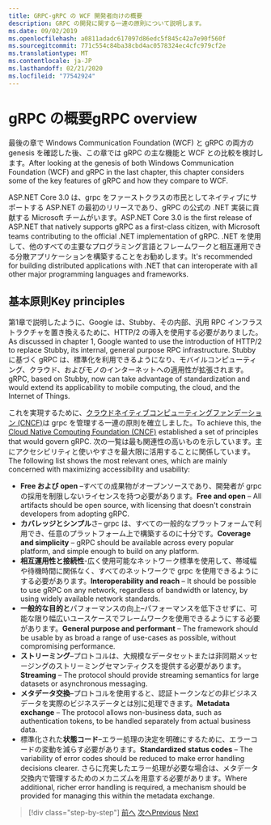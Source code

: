 ```yaml
---
title: GRPC-gRPC の WCF 開発者向けの概要
description: GRPC の開発に関する一連の原則について説明します。
ms.date: 09/02/2019
ms.openlocfilehash: a0811adadc617097d86edc5f845c42a7e90f560f
ms.sourcegitcommit: 771c554c84ba38cbd4ac0578324ec4cfc979cf2e
ms.translationtype: MT
ms.contentlocale: ja-JP
ms.lasthandoff: 02/21/2020
ms.locfileid: "77542924"
---
```

# <a name="grpc-overview"></a><span data-ttu-id="278c9-103">gRPC の概要</span><span class="sxs-lookup"><span data-stu-id="278c9-103">gRPC overview</span></span>

<span data-ttu-id="278c9-104">最後の章で Windows Communication Foundation (WCF) と gRPC の両方の genesis を確認した後、この章では gRPC の主な機能と WCF との比較を検討します。</span><span class="sxs-lookup"><span data-stu-id="278c9-104">After looking at the genesis of both Windows Communication Foundation (WCF) and gRPC in the last chapter, this chapter considers some of the key features of gRPC and how they compare to WCF.</span></span>

<span data-ttu-id="278c9-105">ASP.NET Core 3.0 は、grpc をファーストクラスの市民としてネイティブにサポートする ASP.NET の最初のリリースであり、gRPC の公式の .NET 実装に貢献する Microsoft チームがいます。</span><span class="sxs-lookup"><span data-stu-id="278c9-105">ASP.NET Core 3.0 is the first release of ASP.NET that natively supports gRPC as a first-class citizen, with Microsoft teams contributing to the official .NET implementation of gRPC.</span></span> <span data-ttu-id="278c9-106">.NET を使用して、他のすべての主要なプログラミング言語とフレームワークと相互運用できる分散アプリケーションを構築することをお勧めします。</span><span class="sxs-lookup"><span data-stu-id="278c9-106">It's recommended for building distributed applications with .NET that can interoperate with all other major programming languages and frameworks.</span></span>

## <a name="key-principles"></a><span data-ttu-id="278c9-107">基本原則</span><span class="sxs-lookup"><span data-stu-id="278c9-107">Key principles</span></span>

<span data-ttu-id="278c9-108">第1章で説明したように、Google は、Stubby、その内部、汎用 RPC インフラストラクチャを置き換えるために、HTTP/2 の導入を使用する必要がありました。</span><span class="sxs-lookup"><span data-stu-id="278c9-108">As discussed in chapter 1, Google wanted to use the introduction of HTTP/2 to replace Stubby, its internal, general purpose RPC infrastructure.</span></span> <span data-ttu-id="278c9-109">Stubby に基づく gRPC は、標準化を利用できるようになり、モバイルコンピューティング、クラウド、およびモノのインターネットへの適用性が拡張されます。</span><span class="sxs-lookup"><span data-stu-id="278c9-109">gRPC, based on Stubby, now can take advantage of standardization and would extend its applicability to mobile computing, the cloud, and the Internet of Things.</span></span>

<span data-ttu-id="278c9-110">これを実現するために、[クラウドネイティブコンピューティングファンデーション (CNCF)](https://www.cncf.io/)は grpc を管理する一連の原則を確立しました。</span><span class="sxs-lookup"><span data-stu-id="278c9-110">To achieve this, the [Cloud Native Computing Foundation (CNCF)](https://www.cncf.io/) established a set of principles that would govern gRPC.</span></span> <span data-ttu-id="278c9-111">次の一覧は最も関連性の高いものを示しています。主にアクセシビリティと使いやすさを最大限に活用することに関係しています。</span><span class="sxs-lookup"><span data-stu-id="278c9-111">The following list shows the most relevant ones, which are mainly concerned with maximizing accessibility and usability:</span></span>

- <span data-ttu-id="278c9-112">**Free および open** –すべての成果物がオープンソースであり、開発者が grpc の採用を制限しないライセンスを持つ必要があります。</span><span class="sxs-lookup"><span data-stu-id="278c9-112">**Free and open** – All artifacts should be open source, with licensing that doesn't constrain developers from adopting gRPC.</span></span>
- <span data-ttu-id="278c9-113">**カバレッジとシンプル**さ– grpc は、すべての一般的なプラットフォームで利用でき、任意のプラットフォーム上で構築するのに十分です。</span><span class="sxs-lookup"><span data-stu-id="278c9-113">**Coverage and simplicity** – gRPC should be available across every popular platform, and simple enough to build on any platform.</span></span>
- <span data-ttu-id="278c9-114">**相互運用性と接続性**-広く使用可能なネットワーク標準を使用して、帯域幅や待機時間に関係なく、すべてのネットワークで grpc を使用できるようにする必要があります。</span><span class="sxs-lookup"><span data-stu-id="278c9-114">**Interoperability and reach** – It should be possible to use gRPC on any network, regardless of bandwidth or latency, by using widely available network standards.</span></span>
- <span data-ttu-id="278c9-115">**一般的な目的と**パフォーマンスの向上–パフォーマンスを低下させずに、可能な限り幅広いユースケースでフレームワークを使用できるようにする必要があります。</span><span class="sxs-lookup"><span data-stu-id="278c9-115">**General purpose and performant** – The framework should be usable by as broad a range of use-cases as possible, without compromising performance.</span></span>
- <span data-ttu-id="278c9-116">**ストリーミング**–プロトコルは、大規模なデータセットまたは非同期メッセージングのストリーミングセマンティクスを提供する必要があります。</span><span class="sxs-lookup"><span data-stu-id="278c9-116">**Streaming** – The protocol should provide streaming semantics for large datasets or asynchronous messaging.</span></span>
- <span data-ttu-id="278c9-117">**メタデータ交換**–プロトコルを使用すると、認証トークンなどの非ビジネスデータを実際のビジネスデータとは別に処理できます。</span><span class="sxs-lookup"><span data-stu-id="278c9-117">**Metadata exchange** – The protocol allows non-business data, such as authentication tokens, to be handled separately from actual business data.</span></span>
- <span data-ttu-id="278c9-118">標準化された**状態コード**–エラー処理の決定を明確にするために、エラーコードの変動を減らす必要があります。</span><span class="sxs-lookup"><span data-stu-id="278c9-118">**Standardized status codes** – The variability of error codes should be reduced to make error handling decisions clearer.</span></span> <span data-ttu-id="278c9-119">さらに充実したエラー処理が必要な場合は、メタデータ交換内で管理するためのメカニズムを用意する必要があります。</span><span class="sxs-lookup"><span data-stu-id="278c9-119">Where additional, richer error handling is required, a mechanism should be provided for managing this within the metadata exchange.</span></span>

>[!div class="step-by-step"]
><span data-ttu-id="278c9-120">[前へ](introduction.md)
>[次へ](approach.md)</span><span class="sxs-lookup"><span data-stu-id="278c9-120">[Previous](introduction.md)
[Next](approach.md)</span></span>
